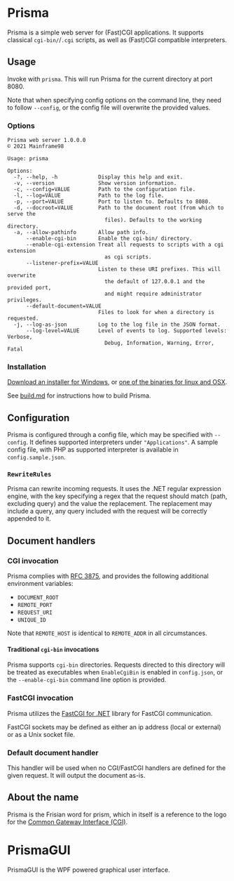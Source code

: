 # Prisma

Prisma is a simple web server for (Fast)CGI applications. It supports classical `cgi-bin/`/`.cgi` scripts, as well as (Fast)CGI compatible interpreters.

## Usage
Invoke with `prisma`. This will run Prisma for the current directory at port 8080.

Note that when specifying config options on the command line, they need to follow `--config`, or the config file will overwrite the provided values.

### Options
```
Prisma web server 1.0.0.0
© 2021 Mainframe98

Usage: prisma

Options:
  -?, --help, -h             Display this help and exit.
  -v, --version              Show version information.
  -c, --config=VALUE         Path to the configuration file.
  -l, --log=VALUE            Path to the log file.
  -p, --port=VALUE           Port to listen to. Defaults to 8080.
  -d, --docroot=VALUE        Path to the document root (from which to serve the
                               files). Defaults to the working directory.
  -a, --allow-pathinfo       Allow path info.
      --enable-cgi-bin       Enable the cgi-bin/ directory.
      --enable-cgi-extension Treat all requests to scripts with a cgi extension
                               as cgi scripts.
      --listener-prefix=VALUE
                             Listen to these URI prefixes. This will overwrite
                               the default of 127.0.0.1 and the provided port,
                               and might require administrator privileges.
      --default-document=VALUE
                             Files to look for when a directory is requested.
  -j, --log-as-json          Log to the log file in the JSON format.
      --log-level=VALUE      Level of events to log. Supported levels: Verbose,
                               Debug, Information, Warning, Error, Fatal
```

### Installation
[Download an installer for Windows](https://github.com/Mainframe98/Prisma/releases/latest/download/PrismaSetup.exe), or [one of the binaries for linux and OSX](https://github.com/Mainframe98/Prisma/releases/latest).

See [build.md](Build.md) for instructions how to build Prisma.

## Configuration
Prisma is configured through a config file, which may be specified with `--config`.
It defines supported interpreters under `"Applications"`. A sample config file, with PHP as supported interpreter is available in `config.sample.json`.

### `RewriteRules`
Prisma can rewrite incoming requests. It uses the .NET regular expression engine, with the key specifying a regex that the request should match (path, excluding query) and the value the replacement. The replacement may include a query, any query included with the request will be correctly appended to it.

## Document handlers
### CGI invocation
Prisma complies with [RFC 3875](https://datatracker.ietf.org/doc/html/rfc3875), and provides the following additional environment variables:
 - `DOCUMENT_ROOT`
 - `REMOTE_PORT`
 - `REQUEST_URI`
 - `UNIQUE_ID`

Note that `REMOTE_HOST` is identical to `REMOTE_ADDR` in all circumstances.
   
#### Traditional `cgi-bin` invocations
Prisma supports `cgi-bin` directories. Requests directed to this directory will be treated as executables when `EnableCgiBin` is enabled in `config.json`, or the `--enable-cgi-bin` command line option is provided.

### FastCGI invocation
Prisma utilizes the [FastCGI for .NET](https://github.com/LukasBoersma/FastCGI) library for FastCGI communication.

FastCGI sockets may be defined as either an ip address (local or external) or as a Unix socket file.

### Default document handler
This handler will be used when no CGI/FastCGI handlers are defined for the given request. It will output the document as-is.

## About the name
Prisma is the Frisian word for prism, which in itself is a reference to the logo for the [Common Gateway Interface (CGI)](https://en.wikipedia.org/wiki/Common_Gateway_Interface).

# PrismaGUI
PrismaGUI is the WPF powered graphical user interface.
